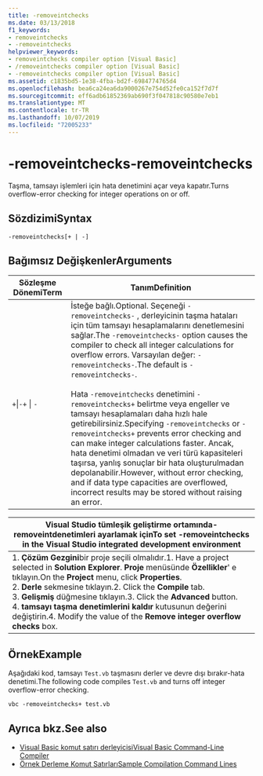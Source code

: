```yaml
---
title: -removeintchecks
ms.date: 03/13/2018
f1_keywords:
- removeintchecks
- -removeintchecks
helpviewer_keywords:
- removeintchecks compiler option [Visual Basic]
- /removeintchecks compiler option [Visual Basic]
- -removeintchecks compiler option [Visual Basic]
ms.assetid: c1835bd5-1e38-4fba-bd2f-6984774765d4
ms.openlocfilehash: bea6ca24ea6da9000267e754d52fe0ca152f7d7f
ms.sourcegitcommit: eff6adb61852369ab690f3f047818c90580e7eb1
ms.translationtype: MT
ms.contentlocale: tr-TR
ms.lasthandoff: 10/07/2019
ms.locfileid: "72005233"
---
```

# <a name="-removeintchecks"></a><span data-ttu-id="560a9-102">-removeintchecks</span><span class="sxs-lookup"><span data-stu-id="560a9-102">-removeintchecks</span></span>
<span data-ttu-id="560a9-103">Taşma, tamsayı işlemleri için hata denetimini açar veya kapatır.</span><span class="sxs-lookup"><span data-stu-id="560a9-103">Turns overflow-error checking for integer operations on or off.</span></span>  
  
## <a name="syntax"></a><span data-ttu-id="560a9-104">Sözdizimi</span><span class="sxs-lookup"><span data-stu-id="560a9-104">Syntax</span></span>  
  
```console  
-removeintchecks[+ | -]  
```  
  
## <a name="arguments"></a><span data-ttu-id="560a9-105">Bağımsız Değişkenler</span><span class="sxs-lookup"><span data-stu-id="560a9-105">Arguments</span></span>  
  
|<span data-ttu-id="560a9-106">Sözleşme Dönemi</span><span class="sxs-lookup"><span data-stu-id="560a9-106">Term</span></span>|<span data-ttu-id="560a9-107">Tanım</span><span class="sxs-lookup"><span data-stu-id="560a9-107">Definition</span></span>|  
|---|---|  
|<span data-ttu-id="560a9-108">`+`&#124;`-`</span><span class="sxs-lookup"><span data-stu-id="560a9-108">`+` &#124; `-`</span></span>|<span data-ttu-id="560a9-109">İsteğe bağlı.</span><span class="sxs-lookup"><span data-stu-id="560a9-109">Optional.</span></span> <span data-ttu-id="560a9-110">Seçeneği `-removeintchecks-` , derleyicinin taşma hataları için tüm tamsayı hesaplamalarını denetlemesini sağlar.</span><span class="sxs-lookup"><span data-stu-id="560a9-110">The `-removeintchecks-` option causes the compiler to check all integer calculations for overflow errors.</span></span> <span data-ttu-id="560a9-111">Varsayılan değer: `-removeintchecks-`.</span><span class="sxs-lookup"><span data-stu-id="560a9-111">The default is `-removeintchecks-`.</span></span><br /><br /> <span data-ttu-id="560a9-112">Hata `-removeintchecks` denetimini `-removeintchecks+` belirtme veya engeller ve tamsayı hesaplamaları daha hızlı hale getirebilirsiniz.</span><span class="sxs-lookup"><span data-stu-id="560a9-112">Specifying `-removeintchecks` or `-removeintchecks+` prevents error checking and can make integer calculations faster.</span></span> <span data-ttu-id="560a9-113">Ancak, hata denetimi olmadan ve veri türü kapasiteleri taşırsa, yanlış sonuçlar bir hata oluşturulmadan depolanabilir.</span><span class="sxs-lookup"><span data-stu-id="560a9-113">However, without error checking, and if data type capacities are overflowed, incorrect results may be stored without raising an error.</span></span>|  
  
|<span data-ttu-id="560a9-114">Visual Studio tümleşik geliştirme ortamında-removeintdenetimleri ayarlamak için</span><span class="sxs-lookup"><span data-stu-id="560a9-114">To set -removeintchecks in the Visual Studio integrated development environment</span></span>|  
|---|  
|<span data-ttu-id="560a9-115">1. **Çözüm Gezgini**bir proje seçili olmalıdır.</span><span class="sxs-lookup"><span data-stu-id="560a9-115">1.  Have a project selected in **Solution Explorer**.</span></span> <span data-ttu-id="560a9-116">**Proje** menüsünde **Özellikler**' e tıklayın.</span><span class="sxs-lookup"><span data-stu-id="560a9-116">On the **Project** menu, click **Properties**.</span></span> <br /><span data-ttu-id="560a9-117">2. **Derle** sekmesine tıklayın.</span><span class="sxs-lookup"><span data-stu-id="560a9-117">2.  Click the **Compile** tab.</span></span><br /><span data-ttu-id="560a9-118">3. **Gelişmiş** düğmesine tıklayın.</span><span class="sxs-lookup"><span data-stu-id="560a9-118">3.  Click the **Advanced** button.</span></span><br /><span data-ttu-id="560a9-119">4. **tamsayı taşma denetimlerini kaldır** kutusunun değerini değiştirin.</span><span class="sxs-lookup"><span data-stu-id="560a9-119">4.  Modify the value of the **Remove integer overflow checks** box.</span></span>|  
  
## <a name="example"></a><span data-ttu-id="560a9-120">Örnek</span><span class="sxs-lookup"><span data-stu-id="560a9-120">Example</span></span>  
 <span data-ttu-id="560a9-121">Aşağıdaki kod, tamsayı `Test.vb` taşmasını derler ve devre dışı bırakır-hata denetimi.</span><span class="sxs-lookup"><span data-stu-id="560a9-121">The following code compiles `Test.vb` and turns off integer overflow-error checking.</span></span>  
  
```console
vbc -removeintchecks+ test.vb  
```  
  
## <a name="see-also"></a><span data-ttu-id="560a9-122">Ayrıca bkz.</span><span class="sxs-lookup"><span data-stu-id="560a9-122">See also</span></span>

- [<span data-ttu-id="560a9-123">Visual Basic komut satırı derleyicisi</span><span class="sxs-lookup"><span data-stu-id="560a9-123">Visual Basic Command-Line Compiler</span></span>](../../../visual-basic/reference/command-line-compiler/index.md)
- [<span data-ttu-id="560a9-124">Örnek Derleme Komut Satırları</span><span class="sxs-lookup"><span data-stu-id="560a9-124">Sample Compilation Command Lines</span></span>](../../../visual-basic/reference/command-line-compiler/sample-compilation-command-lines.md)
